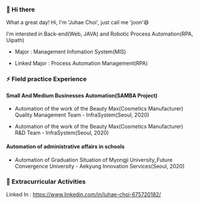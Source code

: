 ### 👋 Hi there 

What a great day! Hi, I'm 'Juhae Choi', just call me 'joon'😄

I'm intersted in Back-end(Web, JAVA) and Robotic Process Automation(RPA, Uipath)

- Major : Management Infomation System(MIS)

- Linked Major : Process Automation Management(RPA)


### ⚡ Field practice Experience

#### Small And Medium Businesses Automation(SAMBA Project)

- Automation of the work of the Beauty Max(Cosmetics Manufacturer) Quality Management Team - InfraSystem(Seoul, 2020)

- Automation of the work of the Beauty Max(Cosmetics Manufacturer) R&D Team - InfraSystem(Seoul, 2020)

#### Automation of administrative affairs in schools

- Automation of Graduation Situation of Myongji University_Future Convergence University - Aekyung Innovation Services(Seoul, 2020)

### 👯 Extracurricular Activities

Linked In : https://www.linkedin.com/in/juhae-choi-675720182/

<!--
**JuHaeChoi/JuHaeChoi** is a ✨ _special_ ✨ repository because its `README.md` (this file) appears on your GitHub profile.











Here are some ideas to get you started:

- 🔭 I’m currently working on ...
- 🌱 I’m currently learning ...
- 👯 I’m looking to collaborate on ...
- 🤔 I’m looking for help with ...
- 💬 Ask me about ...
- 📫 How to reach me: ...
- 😄 Pronouns: ...
- ⚡ Fun fact: ...
-->
